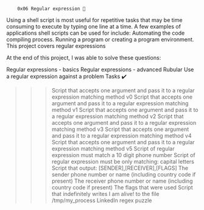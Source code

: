		0x06 Regular expression 🔧
Using a shell script is most useful for repetitive tasks that may be time consuming to execute by typing one line at a time. A few examples of applications shell scripts can be used for include: Automating the code compiling process. Running a program or creating a program environment. This project covers regular expressions

At the end of this project, I was able to solve these questions:

Regular expressions - basics
Regular expressions - advanced
Rubular
Use a regular expression against a problem
				Tasks ✔️
>>> Script that accepts one argument and pass it to a regular expression matching method v0
>>> Script that accepts one argument and pass it to a regular expression matching method v1
>>> Script that accepts one argument and pass it to a regular expression matching method v2
>>> Script that accepts one argument and pass it to a regular expression matching method v3
>>> Script that accepts one argument and pass it to a regular expression matching method v4
>>> Script that accepts one argument and pass it to a regular expression matching method v5
>>> Script of regular expression must match a 10 digit phone number
>>> Script of regular expression must be only matching: capital letters
>>> Script that output: [SENDER],[RECEIVER],[FLAGS] The sender phone number or name (including country code if present) The receiver phone number or name (including country code if present) The flags that were used
>>> Script that indefinitely writes I am alive! to the file /tmp/my_process
LinkedIn regex puzzle
